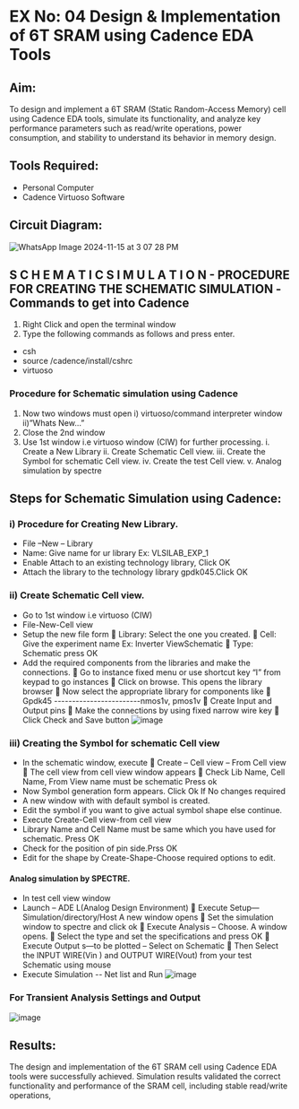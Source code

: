 # EX No: 04     Design & Implementation of 6T SRAM using Cadence EDA Tools   


## Aim:
To design and implement a 6T SRAM (Static Random-Access Memory) cell using Cadence EDA tools, simulate its functionality, and analyze key performance parameters such as read/write operations, power consumption, and stability to understand its behavior in memory design.

## Tools Required:
+	Personal Computer
+	Cadence Virtuoso Software

## Circuit Diagram:
![WhatsApp Image 2024-11-15 at 3 07 28 PM](https://github.com/user-attachments/assets/d48f8af3-79ce-4797-9708-114bb3ed0f01)


## S C H E M A T I C S I M U L A T I O N - PROCEDURE FOR CREATING THE SCHEMATIC SIMULATION -Commands to get into Cadence

1.	Right Click and open the terminal window
2.	Type the following commands as follows and press enter.
+	csh
+	source /cadence/install/cshrc
+	virtuoso 
### Procedure for Schematic simulation using Cadence

1.	Now two windows must open i) virtuoso/command interpreter window ii)”Whats New…”
2.	Close the 2nd window
3.	Use 1st window i.e virtuoso window (CIW) for further processing.
i.	Create a New Library
ii.	Create Schematic Cell view.
iii.	Create the Symbol for schematic Cell view.
iv.	Create the test Cell view.
v.	Analog simulation by spectre

## Steps for Schematic Simulation using Cadence:
### i)	Procedure for Creating New Library.
+	File –New – Library
+	Name: Give name for ur library Ex: VLSILAB_EXP_1
+	Enable Attach to an existing technology library, Click OK
+	Attach the library to the technology library gpdk045.Click OK
### ii)	Create Schematic Cell view.
+	Go to 1st window i.e virtuoso (CIW)
+	File-New-Cell view
+	Setup the new file form
	Library: Select the one you created.
	Cell: Give the experiment name Ex: Inverter ViewSchematic
	Type: Schematic press OK
+	Add the required components from the libraries and make the connections.
	Go to instance fixed menu or use shortcut key “I” from keypad to go instances
	Click on browse. This opens the library browser
	Now select the appropriate library for components like 
	Gpdk45 ------------------------nmos1v, pmos1v
	Create Input and Output pins
	Make the connections by using fixed narrow wire key
	Click Check and Save button
![image](https://github.com/user-attachments/assets/0b81c634-88af-45ce-9c1b-66caff88e2f3)


 
### iii)	Creating the Symbol for schematic Cell view

+	In the schematic window, execute 
	Create – Cell view – From Cell view
	The cell view from cell view window appears
	Check Lib Name, Cell Name, From View name must be schematic Press ok
+	Now Symbol generation form appears. Click Ok If No changes required
+	A new window with with default symbol is created.
+	Edit the symbol if you want to give actual symbol shape else continue.
+	Execute Create-Cell view-from cell view
+	Library Name and Cell Name must be same which you have used for schematic. Press OK
+	Check for the position of pin side.Prss OK
+	Edit for the shape by Create-Shape-Choose required options to edit.

#### Analog simulation by SPECTRE.
+	In test cell view window
+	Launch – ADE L(Analog Design Environment)
	Execute Setup—Simulation/directory/Host A new window opens
	Set the simulation window to spectre and click ok
	Execute Analysis – Choose. A window opens.
	Select the type and set the specifications and press OK
	Execute Output s—to be plotted – Select on Schematic
	Then Select the INPUT WIRE(Vin ) and OUTPUT WIRE(Vout) from your test Schematic using mouse
+	Execute Simulation -- Net list and Run
![image](https://github.com/user-attachments/assets/0989dfd8-d74e-4b58-86b2-7cffbc18643b)



### For Transient Analysis Settings and Output
![image](https://github.com/user-attachments/assets/71fb3d06-0861-4d9a-8696-98659fc2078a)



## Results:
The design and implementation of the 6T SRAM cell using Cadence EDA tools were successfully achieved. Simulation results validated the correct functionality and performance of the SRAM cell, including stable read/write operations,










